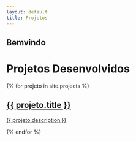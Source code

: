 ```yaml
---
layout: default
title: Projetos
---
```



## Bemvindo
<h1>Projetos Desenvolvidos</h1>

<div class="card-container">
    {% for projeto in site.projects %}
    <div class="card">
      <a href="{{ projeto.url | relative_url }}">
        <h2>{{ projeto.title }}</h2>
        <p>{{ projeto.description }}</p>
      </a>
    </div>
    {% endfor %}
</div>
